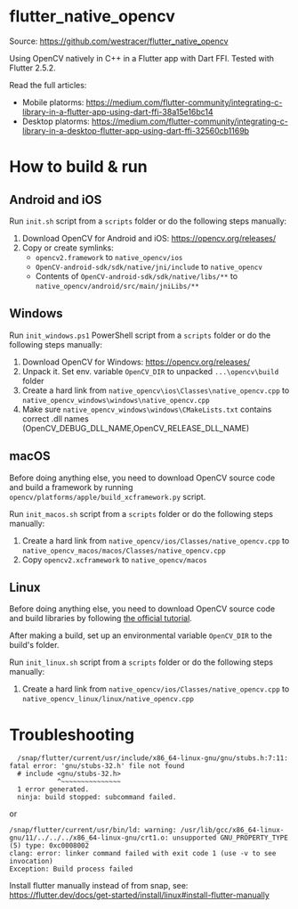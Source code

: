 # flutter_native_opencv
Source: https://github.com/westracer/flutter_native_opencv

Using OpenCV natively in C++ in a Flutter app with Dart FFI. Tested with Flutter 2.5.2.

Read the full articles:

- Mobile platorms: https://medium.com/flutter-community/integrating-c-library-in-a-flutter-app-using-dart-ffi-38a15e16bc14
- Desktop platorms: https://medium.com/flutter-community/integrating-c-library-in-a-desktop-flutter-app-using-dart-ffi-32560cb1169b

# How to build & run

## Android and iOS

Run `init.sh` script from a `scripts` folder or do the following steps manually:

1. Download OpenCV for Android and iOS: https://opencv.org/releases/
2. Copy or create symlinks:
   - `opencv2.framework` to `native_opencv/ios`
   - `OpenCV-android-sdk/sdk/native/jni/include` to `native_opencv`
   - Contents of `OpenCV-android-sdk/sdk/native/libs/**` to `native_opencv/android/src/main/jniLibs/**`

## Windows

Run `init_windows.ps1` PowerShell script from a `scripts` folder or do the following steps manually:

1. Download OpenCV for Windows: https://opencv.org/releases/
2. Unpack it. Set env. variable `OpenCV_DIR` to unpacked `...\opencv\build` folder
3. Create a hard link from `native_opencv\ios\Classes\native_opencv.cpp` to `native_opencv_windows\windows\native_opencv.cpp`
4. Make sure `native_opencv_windows\windows\CMakeLists.txt` contains correct .dll names (OpenCV_DEBUG_DLL_NAME,OpenCV_RELEASE_DLL_NAME)

## macOS

Before doing anything else, you need to download OpenCV source code and 
build a framework by running `opencv/platforms/apple/build_xcframework.py` script.

Run `init_macos.sh` script from a `scripts` folder or do the following steps manually:

1. Create a hard link from `native_opencv/ios/Classes/native_opencv.cpp` to `native_opencv_macos/macos/Classes/native_opencv.cpp`
2. Copy `opencv2.xcframework` to `native_opencv/macos`

## Linux

Before doing anything else, you need to download OpenCV source code and
build libraries by following [the official tutorial](https://docs.opencv.org/master/d7/d9f/tutorial_linux_install.html).

After making a build, set up an environmental variable `OpenCV_DIR` to the build's folder.

Run `init_linux.sh` script from a `scripts` folder or do the following steps manually:

1. Create a hard link from `native_opencv/ios/Classes/native_opencv.cpp` to `native_opencv_linux/linux/native_opencv.cpp`

# Troubleshooting

```
  /snap/flutter/current/usr/include/x86_64-linux-gnu/gnu/stubs.h:7:11: fatal error: 'gnu/stubs-32.h' file not found
  # include <gnu/stubs-32.h>
            ^~~~~~~~~~~~~~~~
  1 error generated.
  ninja: build stopped: subcommand failed.
```
or
```
/snap/flutter/current/usr/bin/ld: warning: /usr/lib/gcc/x86_64-linux-gnu/11/../../../x86_64-linux-gnu/crt1.o: unsupported GNU_PROPERTY_TYPE (5) type: 0xc0008002
clang: error: linker command failed with exit code 1 (use -v to see invocation)
Exception: Build process failed
```

Install flutter manually instead of from snap, see: https://flutter.dev/docs/get-started/install/linux#install-flutter-manually
